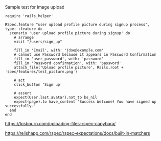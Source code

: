 Sample test for image upload

```
require 'rails_helper'

RSpec.feature "user upload profile picture during signup process", type: :feature do
  scenario 'user upload profile picture during signup' do
    # arrange
    visit "/users/sign_up"
    
    fill_in 'Email', with: 'jdoe@example.com'
    # cannot use Password because it appears in Password Confirmation
    fill_in 'user_password', with: 'password'
    fill_in 'Password confirmation', with: 'password'
    attach_file('Upload profile picture', Rails.root + 'spec/features/test_picture.png')

    # act
    click_button 'Sign up'

    # assert
    expect(User.last.avatar).not_to be_nil
    expect(page).to have_content 'Success Welcome! You have signed up successfully.' 
  end
end
```

https://tosbourn.com/uploading-files-rspec-capybara/

https://relishapp.com/rspec/rspec-expectations/docs/built-in-matchers


